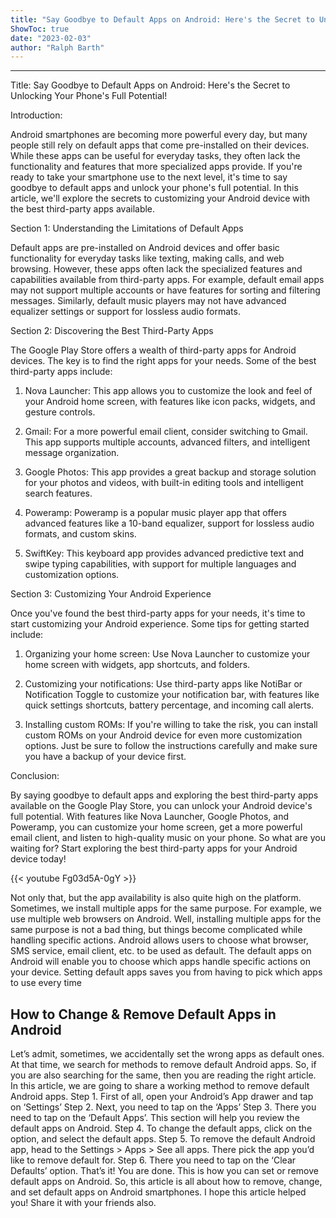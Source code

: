 ```yaml
---
title: "Say Goodbye to Default Apps on Android: Here's the Secret to Unlocking Your Phone's Full Potential!"
ShowToc: true 
date: "2023-02-03"
author: "Ralph Barth"
---
```

*****
Title: Say Goodbye to Default Apps on Android: Here's the Secret to Unlocking Your Phone's Full Potential!

Introduction:

Android smartphones are becoming more powerful every day, but many people still rely on default apps that come pre-installed on their devices. While these apps can be useful for everyday tasks, they often lack the functionality and features that more specialized apps provide. If you're ready to take your smartphone use to the next level, it's time to say goodbye to default apps and unlock your phone's full potential. In this article, we'll explore the secrets to customizing your Android device with the best third-party apps available.

Section 1: Understanding the Limitations of Default Apps

Default apps are pre-installed on Android devices and offer basic functionality for everyday tasks like texting, making calls, and web browsing. However, these apps often lack the specialized features and capabilities available from third-party apps. For example, default email apps may not support multiple accounts or have features for sorting and filtering messages. Similarly, default music players may not have advanced equalizer settings or support for lossless audio formats.

Section 2: Discovering the Best Third-Party Apps

The Google Play Store offers a wealth of third-party apps for Android devices. The key is to find the right apps for your needs. Some of the best third-party apps include:

1. Nova Launcher: This app allows you to customize the look and feel of your Android home screen, with features like icon packs, widgets, and gesture controls.

2. Gmail: For a more powerful email client, consider switching to Gmail. This app supports multiple accounts, advanced filters, and intelligent message organization.

3. Google Photos: This app provides a great backup and storage solution for your photos and videos, with built-in editing tools and intelligent search features.

4. Poweramp: Poweramp is a popular music player app that offers advanced features like a 10-band equalizer, support for lossless audio formats, and custom skins.

5. SwiftKey: This keyboard app provides advanced predictive text and swipe typing capabilities, with support for multiple languages and customization options.

Section 3: Customizing Your Android Experience

Once you've found the best third-party apps for your needs, it's time to start customizing your Android experience. Some tips for getting started include:

1. Organizing your home screen: Use Nova Launcher to customize your home screen with widgets, app shortcuts, and folders.

2. Customizing your notifications: Use third-party apps like NotiBar or Notification Toggle to customize your notification bar, with features like quick settings shortcuts, battery percentage, and incoming call alerts.

3. Installing custom ROMs: If you're willing to take the risk, you can install custom ROMs on your Android device for even more customization options. Just be sure to follow the instructions carefully and make sure you have a backup of your device first.

Conclusion:

By saying goodbye to default apps and exploring the best third-party apps available on the Google Play Store, you can unlock your Android device's full potential. With features like Nova Launcher, Google Photos, and Poweramp, you can customize your home screen, get a more powerful email client, and listen to high-quality music on your phone. So what are you waiting for? Start exploring the best third-party apps for your Android device today!

{{< youtube Fg03d5A-0gY >}} 



Not only that, but the app availability is also quite high on the platform. Sometimes, we install multiple apps for the same purpose. For example, we use multiple web browsers on Android. Well, installing multiple apps for the same purpose is not a bad thing, but things become complicated while handling specific actions.
Android allows users to choose what browser, SMS service, email client, etc. to be used as default. The default apps on Android will enable you to choose which apps handle specific actions on your device. Setting default apps saves you from having to pick which apps to use every time

 
## How to Change & Remove Default Apps in Android


Let’s admit, sometimes, we accidentally set the wrong apps as default ones. At that time, we search for methods to remove default Android apps. So, if you are also searching for the same, then you are reading the right article. In this article, we are going to share a working method to remove default Android apps.
Step 1. First of all, open your Android’s App drawer and tap on ‘Settings’
Step 2. Next, you need to tap on the ‘Apps’
Step 3. There you need to tap on the ‘Default Apps’. This section will help you review the default apps on Android.
Step 4. To change the default apps, click on the option, and select the default apps.
Step 5. To remove the default Android app, head to the Settings > Apps > See all apps. There pick the app you’d like to remove default for.
Step 6. There you need to tap on the ‘Clear Defaults’ option.
That’s it! You are done. This is how you can set or remove default apps on Android.
So, this article is all about how to remove, change, and set default apps on Android smartphones. I hope this article helped you! Share it with your friends also.




